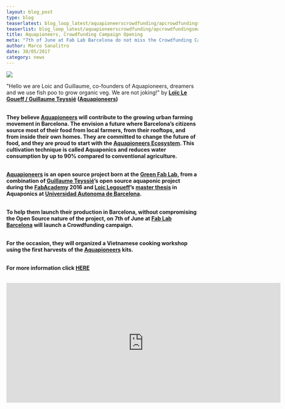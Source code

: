 ```yaml
---
layout: blog_post
type: blog
teaserlatest: blog_loop_latest/aquapioneerscrowdfunding/apcrowdfundingsmall.jpg
teaserlist: blog_loop_latest/aquapioneerscrowdfunding/apcrowdfundingsmall.jpg
title: Aquapioneers, Crowdfunding Campaign Opening
meta: "7th of June at Fab Lab Barcelona do not miss the Crowdfunding Campaign Opening of Aquapioneers. Help them to change the future of food in Barcelona with the launch of the open source Aquaponics Kit: the Aquapioneers Ecosystem."
author: Marco Sanalitro
date: 30/05/2017 
category: news
---
```

<img src= "http://www.fablabbcn.org/img/blog/blog_loop_latest/aquapioneerscrowdfunding/apcrowdfunding1.jpg" align="middle"> 
<br>

"Hello we are Loic and Guillaume, co-founders of Aquapioneers, dreamers and we use fish poo to grow organic veg. We are not joking!" by  <strong><a href="https://www.facebook.com/loic.legoueff">Loïc Le Goueff / <strong><a href="https://www.facebook.com/guillaume.tess">Guillaume Teyssié</a></strong> (<strong><a href="http://aquapioneers.io/">Aquapioneers</a></strong>)<br><br> 

They believe <strong><a href="http://aquapioneers.io/">Aquapioneers</a></strong> will contribute to the growing urban farming movement in Barcelona. The envision a future where Barcelona’s citizens source most of their food from local farmers, from their rooftops, and from inside their own homes. They are committed to change the future of food, and they are proud to start with the <strong><a href="http://aquapioneers.io/">Aquapioneers Ecosystem</a></strong>. This cultivation technique is called Aquaponics and reduces water consumption by up to 90% compared to conventional agriculture.<br><br> 

<strong><a href="http://aquapioneers.io/">Aquapioneers</a></strong> is an open source project born at the <strong><a href="http://greenfablab.org/">Green Fab Lab</a></strong>, from a combination of <strong><a href="https://www.facebook.com/guillaume.tess">Guillaume Teyssié</a></strong>’s open source aquaponic project during the <strong><a href="http://fabacademy.org/">FabAcademy</a></strong> 2016 and <strong><a href="https://www.facebook.com/loic.legoueff">Loic Legoueff</a></strong>’s <strong><a href="http://www.fertilecity.com/">master thesis</a></strong> in Aquaponics at <strong><a href="http://www.uab.cat/web/universitat-autonoma-de-barcelona-1345467954774.html">Universidad Autonoma de Barcelona</a></strong>.<br><br> 


To help them launch their production in Barcelona, without compromising the Open Source nature of the project, on 7th of June  at <strong><a href="https://fablabbcn.org/index.html">Fab Lab Barcelona</a></strong> will launch a Crowdfunding campaign.<br><br> 

For the occasion, they will organized a Vietnamese cooking workshop using the first harvests of the <strong><a href="http://aquapioneers.io/">Aquapioneers</a></strong> kits.<br><br> 

For more information click <strong><a href="https://www.facebook.com/events/221763368326171/?acontext=%7B%22action_history%22%3A%22[%7B%5C%22surface%5C%22%3A%5C%22page%5C%22%2C%5C%22mechanism%5C%22%3A%5C%22page_upcoming_events_card%5C%22%2C%5C%22extra_data%5C%22%3A[]%7D]%22%2C%22has_source%22%3Atrue%7D">HERE</a></strong><br><br> 

<iframe width="720" height="315" src="https://www.youtube.com/embed/NIotF-8vEBo" frameborder="0" allowfullscreen></iframe>





